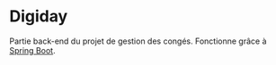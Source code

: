 # Digiday

Partie back-end du projet de gestion des congés.
Fonctionne grâce à [Spring Boot](https://spring.io/projects).
